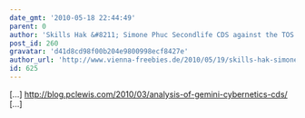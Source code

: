 ```yaml
---
date_gmt: '2010-05-18 22:44:49'
parent: 0
author: 'Skills Hak &#8211; Simone Phuc Secondlife CDS against the TOS and Bundesdatenschutzgesetz &laquo; Vienna Freebies'
post_id: 260
gravatar: 'd41d8cd98f00b204e9800998ecf8427e'
author_url: 'http://www.vienna-freebies.de/2010/05/19/skills-hak-simone-phuc-2/'
id: 625
---
```


[...] http://blog.pclewis.com/2010/03/analysis-of-gemini-cybernetics-cds/ [...]